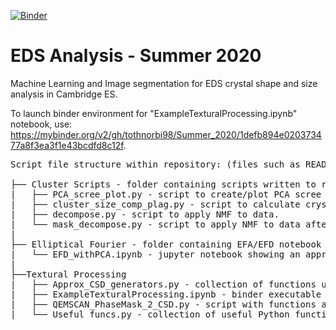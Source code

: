 [![Binder](https://mybinder.org/badge_logo.svg)](https://mybinder.org/v2/gh/tothnorbi98/Summer_2020/d0b136c2d05a9ba2cba0341c183b24195bcd29eb?filepath=Summer_2020%2FTextural_Processing%2FExampleTexturalProcessing.ipynb)

# EDS Analysis - Summer 2020
Machine Learning and Image segmentation for EDS crystal shape and size analysis in Cambridge ES. <br/>


To launch binder environment for "ExampleTexturalProcessing.ipynb" notebook, use: https://mybinder.org/v2/gh/tothnorbi98/Summer_2020/1defb894e020373477a8f3ea3f1e43bcdfd8c12f. <br/>

<pre>
Script file structure within repository: (files such as README or binder build files are not shown) 

├── Cluster Scripts - folder containing scripts written to run/execute tasks requiring the cluster. 
|   ├── PCA_scree_plot.py - script to create/plot PCA scree plots using Hyperspy. 
|   ├── cluster_size_comp_plag.py - script to calculate crystal size-composition data, specifically for Plag in this case but it may be eaily changed. 
|   ├── decompose.py - script to apply NMF to data.
|   └── mask_decompose.py - script to apply NMF to data after masking, allows NMF to be done only specific phases at a time.
|
├── Elliptical Fourier - folder containing EFA/EFD notebook
|   └── EFD_withPCA.ipynb - jupyter notebook showing an approach (nowhere near perfect) to use EFD's combined with PCA to probe crystal shapes.
|
├──Textural Processing
|   ├── Approx_CSD_generators.py - collection of functions used to plot approximate CSD plots (as in Neave et. al. (2017)); may be used in binder environment
|   ├── ExampleTexturalProcessing.ipynb - binder executable notebook showing how textural data may be processed using this method (use launch tag or link)
|   ├── QEMSCAN_PhaseMask_2_CSD.py - script with functions able to turn a QEMSCAN phase mask into approximate CSD.
|   └── Useful_funcs.py - collection of useful Python functions, may be used in binder environment.
</pre>

